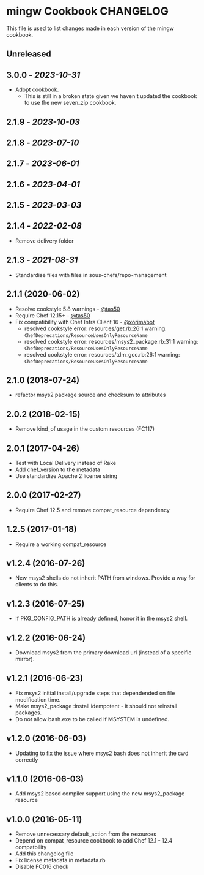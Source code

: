 # mingw Cookbook CHANGELOG

This file is used to list changes made in each version of the mingw cookbook.

## Unreleased

## 3.0.0 - *2023-10-31*

- Adopt cookbook.
  - This is still in a broken state given we haven't updated the cookbook to use the new seven_zip cookbook.

## 2.1.9 - *2023-10-03*

## 2.1.8 - *2023-07-10*

## 2.1.7 - *2023-06-01*

## 2.1.6 - *2023-04-01*

## 2.1.5 - *2023-03-03*

## 2.1.4 - *2022-02-08*

- Remove delivery folder

## 2.1.3 - *2021-08-31*

- Standardise files with files in sous-chefs/repo-management

## 2.1.1 (2020-06-02)

- Resolve cookstyle 5.8 warnings - [@tas50](https://github.com/tas50)
- Require Chef 12.15+ - [@tas50](https://github.com/tas50)
- Fix compatibility with Chef Infra Client 16 - [@xorimabot](https://github.com/xorimabot)
  - resolved cookstyle error: resources/get.rb:26:1 warning: `ChefDeprecations/ResourceUsesOnlyResourceName`
  - resolved cookstyle error: resources/msys2_package.rb:31:1 warning: `ChefDeprecations/ResourceUsesOnlyResourceName`
  - resolved cookstyle error: resources/tdm_gcc.rb:26:1 warning: `ChefDeprecations/ResourceUsesOnlyResourceName`

## 2.1.0 (2018-07-24)

- refactor msys2 package source and checksum to attributes

## 2.0.2 (2018-02-15)

- Remove kind_of usage in the custom resources (FC117)

## 2.0.1 (2017-04-26)

- Test with Local Delivery instead of Rake
- Add chef_version to the metadata
- Use standardize Apache 2 license string

## 2.0.0 (2017-02-27)

- Require Chef 12.5 and remove compat_resource dependency

## 1.2.5 (2017-01-18)

- Require a working compat_resource

## v1.2.4 (2016-07-26)

- New msys2 shells do not inherit PATH from windows. Provide a way for
  clients to do this.

## v1.2.3 (2016-07-25)

- If PKG_CONFIG_PATH is already defined, honor it in the msys2 shell.

## v1.2.2 (2016-06-24)

- Download msys2 from the primary download url (instead of a specific mirror).

## v1.2.1 (2016-06-23)

- Fix msys2 initial install/upgrade steps that dependended on file modification time.
- Make msys2_package :install idempotent - it should not reinstall packages.
- Do not allow bash.exe to be called if MSYSTEM is undefined.

## v1.2.0 (2016-06-03)

- Updating to fix the issue where msys2 bash does not inherit the cwd correctly

## v1.1.0 (2016-06-03)

- Add msys2 based compiler support using the new msys2_package resource

## v1.0.0 (2016-05-11)

- Remove unnecessary default_action from the resources
- Depend on compat_resource cookbook to add Chef 12.1 - 12.4 compatbility
- Add this changelog file
- Fix license metadata in metadata.rb
- Disable FC016 check

